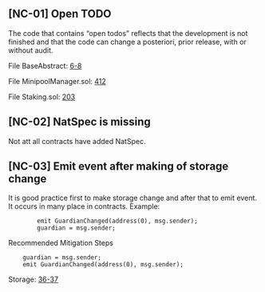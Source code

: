## [NC-01] Open TODO
The code that contains “open todos” reflects that the development is not finished and that the code can change a posteriori, prior release, with or without audit.

File BaseAbstract: [6-8](https://github.com/code-423n4/2022-12-gogopool/blob/main/contracts/contract/BaseAbstract.sol#L6-L8)

File MinipoolManager.sol: [412](https://github.com/code-423n4/2022-12-gogopool/blob/main/contracts/contract/MinipoolManager.sol#L412)

File Staking.sol: [203](https://github.com/code-423n4/2022-12-gogopool/blob/main/contracts/contract/Staking.sol#L203)
## [NC-02] NatSpec is missing
Not att all contracts have added NatSpec.

## [NC-03] Emit event after making of storage change
It is good practice first to make storage change and after that to emit event. It occurs in many place in contracts.
Example:
```
        emit GuardianChanged(address(0), msg.sender);
        guardian = msg.sender;
``` 
Recommended Mitigation Steps
```
    guardian = msg.sender;
    emit GuardianChanged(address(0), msg.sender);
``` 
Storage: [36-37](https://github.com/code-423n4/2022-12-gogopool/blob/main/contracts/contract/Storage.sol#L36-L37)